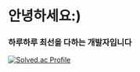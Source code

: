 # 안녕하세요:)

### 하루하루 최선을 다하는 개발자입니다

[![Solved.ac Profile](http://mazassumnida.wtf/api/v2/generate_badge?boj=ghals0921)](https://solved.ac/ghals0921/)



<!--
**sonst07/sonst07** is a ✨ _special_ ✨ repository because its `README.md` (this file) appears on your GitHub profile.

Here are some ideas to get you started:

- 🔭 I’m currently working on ...
- 🌱 I’m currently learning ...
- 👯 I’m looking to collaborate on ...
- 🤔 I’m looking for help with ...
- 💬 Ask me about ...
- 📫 How to reach me: ...
- 😄 Pronouns: ...
- ⚡ Fun fact: ...
-->
